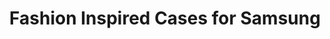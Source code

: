 ---
layout: project
permalink: /jame_technology__fashion_cases_samsung/
title: "Fashion Inspired Cases for Samsung"
client: "Jame Technology"
year: 2017
sector: "Consumer electronics, mobile accessories"
link: "http://www.jamepda.com"
description: "Fashion-inspired mobile phone cases."
brief: "Our client wanted trend-inspired fashion cases for the latest Samsung mobile phone."
solution: "These case designs are influenced by the Fall 2017 fashion trends, skillfully mixing and morphing patterns to craft a captivating, made-up reality. The intricate patterns give rise to new layered forms and unique, morphed animal prints, perfectly aligning with current fashion."
services:
- "design research"
- "ideation"
- "user-centered design"
- "3D CAD modeling"
- "photorealistic rendering"
- "design presentation"
main_image: "/assets/images/projects/jame_technology__fashion_cases_samsung/h_w_Fashion cases for Samsung.jpg"
images:
 - "/assets/images/projects/jame_technology__fashion_cases_samsung/p_w_Fashion cases for Samsung_01.jpg"
 - "/assets/images/projects/jame_technology__fashion_cases_samsung/p_w_Fashion cases for Samsung_02.jpg"
---
